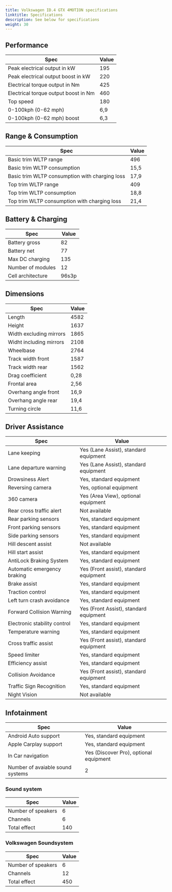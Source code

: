 ```yaml
---
title: Volkswagen ID.4 GTX 4MOTION specifications
linktitle: Specifications
description: See below for specifications
weight: 30
---
```


## Performance
|Spec|Value|
|----|-----|
|Peak electrical output in kW|195|
|Peak electrical output boost in kW|220|
|Electrical torque output in Nm|425|
|Electrical torque output boost in Nm|460|
|Top speed|180|
|0-100kph (0-62 mph)|6,9|
|0-100kph (0-62 mph) boost|6,3|



## Range & Consumption
|Spec|Value|
|----|-----|
|Basic trim WLTP range|496|
|Basic trim WLTP consumption|15,5|
|Basic trim WLTP consumption with charging loss|17,9|
|Top trim WLTP range|409|
|Top trim WLTP consumption|18,8|
|Top trim WLTP consumption with charging loss|21,4|



## Battery & Charging
|Spec|Value|
|----|-----|
|Battery gross|82|
|Battery net|77|
|Max DC charging|135|
|Number of modules|12|
|Cell architecture|96s3p|



## Dimensions
|Spec|Value|
|----|-----|
|Length|4582|
|Height|1637|
|Width excluding mirrors|1865|
|Widht including mirrors|2108|
|Wheelbase|2764|
|Track width front|1587|
|Track width rear|1562|
|Drag coefficient|0,28|
|Frontal area|2,56|
|Overhang angle front|16,9|
|Overhang angle rear|19,4|
|Turning circle|11,6|

## Driver Assistance
|Spec|Value|
|----|-----|
|Lane keeping|Yes (Lane Assist), standard equipment|
|Lane departure warning|Yes (Lane Assist), standard equipment|
|Drowsiness Alert|Yes, standard equipment|
|Reversing camera|Yes, optional equipment|
|360 camera|Yes (Area View), optional equipment|
|Rear cross traffic alert|Not available|
|Rear parking sensors|Yes, standard equipment|
|Front parking sensors|Yes, standard equipment|
|Side parking sensors|Yes, standard equipment|
|Hill descent assist|Not available|
|Hill start assist|Yes, standard equipment|
|AntiLock Braking System|Yes, standard equipment|
|Automatic emergency braking|Yes (Front assist), standard equipment|
|Brake assist|Yes, standard equipment|
|Traction control|Yes, standard equipment|
|Left turn crash avoidance|Yes, standard equipment|
|Forward Collision Warning|Yes (Front Assist), standard equipment|
|Electronic stability control|Yes, standard equipment|
|Temperature warning|Yes, standard equipment|
|Cross traffic assist|Yes (Front assist), standard equipment|
|Speed limiter|Yes, standard equipment|
|Efficiency assist|Yes, standard equipment|
|Collision Avoidance|Yes (Front assist), standard equipment|
|Traffic Sign Recognition|Yes, standard equipment|
|Night Vision|Not available|

## Infotainment
|Spec|Value|
|----|-----|
|Android Auto support|Yes, standard equipment|
|Apple Carplay support|Yes, standard equipment|
|In Car navigation|Yes (Discover Pro), optional equipment|
|Number of avaiable sound systems|2|

### Sound system
|Spec|Value|
|----|-----|
|Number of speakers|6|
|Channels|6|
|Total effect|140|

### Volkswagen Soundsystem
|Spec|Value|
|----|-----|
|Number of speakers|6|
|Channels|12|
|Total effect|450|
